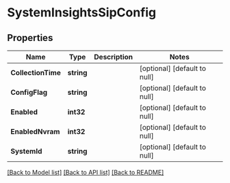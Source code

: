 # SystemInsightsSipConfig

## Properties
Name | Type | Description | Notes
------------ | ------------- | ------------- | -------------
**CollectionTime** | **string** |  | [optional] [default to null]
**ConfigFlag** | **string** |  | [optional] [default to null]
**Enabled** | **int32** |  | [optional] [default to null]
**EnabledNvram** | **int32** |  | [optional] [default to null]
**SystemId** | **string** |  | [optional] [default to null]

[[Back to Model list]](../README.md#documentation-for-models) [[Back to API list]](../README.md#documentation-for-api-endpoints) [[Back to README]](../README.md)

